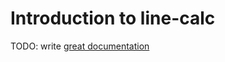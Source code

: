 # Introduction to line-calc

TODO: write [great documentation](http://jacobian.org/writing/what-to-write/)
